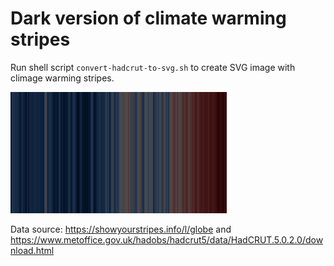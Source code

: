 # Dark version of climate warming stripes

Run shell script `convert-hadcrut-to-svg.sh` to create SVG image with climage warming stripes.

![dark version of climate warming stripes](https://github.com/bf/global-warming-stripes-dark/blob/main/warming-stripes.svg?raw=true)


Data source: https://showyourstripes.info/l/globe and https://www.metoffice.gov.uk/hadobs/hadcrut5/data/HadCRUT.5.0.2.0/download.html



